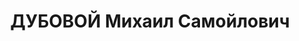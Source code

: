 ---
title: ДУБОВОЙ Михаил Самойлович
description: '1891 р. н., м. Лисянка, теп. Черкаська обл., прож. м. Вінниця, єврей,
  із робітників, малописьменний, член ВКП(б), зав.відділом кадрів контори Хіммонтажбуд,
  одруж.

  Арешт. 11.10.1937 р. Звинувач. за ст. 54-10, 11 КК УРСР. За вироком Верховного суду
  СРСР розстріляний 27.12.1937 р.

  Реабіл. 17.09.1957.'
---